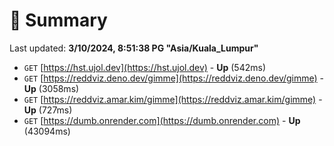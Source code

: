 # 📖 Summary
Last updated: **3/10/2024, 8:51:38 PG "Asia/Kuala_Lumpur"**

- `GET` [https://hst.ujol.dev](https://hst.ujol.dev) - **Up** (542ms)
- `GET` [https://reddviz.deno.dev/gimme](https://reddviz.deno.dev/gimme) - **Up** (3058ms)
- `GET` [https://reddviz.amar.kim/gimme](https://reddviz.amar.kim/gimme) - **Up** (727ms)
- `GET` [https://dumb.onrender.com](https://dumb.onrender.com) - **Up** (43094ms)

